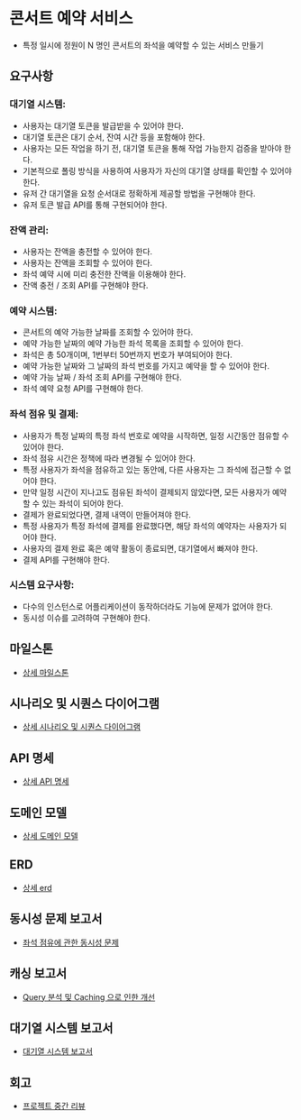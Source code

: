 # 콘서트 예약 서비스

- 특정 일시에 정원이 N 명인 콘서트의 좌석을 예약할 수 있는 서비스 만들기

## 요구사항

### 대기열 시스템:

- 사용자는 대기열 토큰을 발급받을 수 있어야 한다.
- 대기열 토큰은 대기 순서, 잔여 시간 등을 포함해야 한다.
- 사용자는 모든 작업을 하기 전, 대기열 토큰을 통해 작업 가능한지 검증을 받아야 한다.
- 기본적으로 폴링 방식을 사용하여 사용자가 자신의 대기열 상태를 확인할 수 있어야 한다.
- 유저 간 대기열을 요청 순서대로 정확하게 제공할 방법을 구현해야 한다.
- 유저 토큰 발급 API를 통해 구현되어야 한다.

### 잔액 관리:

- 사용자는 잔액을 충전할 수 있어야 한다.
- 사용자는 잔액을 조회할 수 있어야 한다.
- 좌석 예약 시에 미리 충전한 잔액을 이용해야 한다.
- 잔액 충전 / 조회 API를 구현해야 한다.

### 예약 시스템:

- 콘서트의 예약 가능한 날짜를 조회할 수 있어야 한다.
- 예약 가능한 날짜의 예약 가능한 좌석 목록을 조회할 수 있어야 한다.
- 좌석은 총 50개이며, 1번부터 50번까지 번호가 부여되어야 한다.
- 예약 가능한 날짜와 그 날짜의 좌석 번호를 가지고 예약을 할 수 있어야 한다.
- 예약 가능 날짜 / 좌석 조회 API를 구현해야 한다.
- 좌석 예약 요청 API를 구현해야 한다.

### 좌석 점유 및 결제:

- 사용자가 특정 날짜의 특정 좌석 번호로 예약을 시작하면, 일정 시간동안 점유할 수 있어야 한다.
- 좌석 점유 시간은 정책에 따라 변경될 수 있어야 한다.
- 특정 사용자가 좌석을 점유하고 있는 동안에, 다른 사용자는 그 좌석에 접근할 수 없어야 한다.
- 만약 일정 시간이 지나고도 점유된 좌석이 결제되지 않았다면, 모든 사용자가 예약할 수 있는 좌석이 되어야 한다.
- 결제가 완료되었다면, 결제 내역이 만들어져야 한다.
- 특정 사용자가 특정 좌석에 결제를 완료했다면, 해당 좌석의 예약자는 사용자가 되어야 한다.
- 사용자의 결제 완료 혹은 예약 활동이 종료되면, 대기열에서 빠져야 한다.
- 결제 API를 구현해야 한다.

### 시스템 요구사항:

- 다수의 인스턴스로 어플리케이션이 동작하더라도 기능에 문제가 없어야 한다.
- 동시성 이슈를 고려하여 구현해야 한다.

## 마일스톤

- [상세 마일스톤](./docs/milestone.md)

## 시나리오 및 시퀀스 다이어그램

- [상세 시나리오 및 시퀀스 다이어그램](./docs/scenario.md)

## API 명세

- [상세 API 명세](./docs/api_documents.md)

## 도메인 모델

- [상세 도메인 모델](./docs/domain_models.md)

## ERD

- [상세 erd](./docs/erd.md)

## 동시성 문제 보고서

- [좌석 점유에 관한 동시성 문제](./docs/report_of_race_condition.md)

## 캐싱 보고서

- [Query 분석 및 Caching 으로 인한 개선](./docs/report_about_caching.md)

## 대기열 시스템 보고서

- [대기열 시스템 보고서](./docs/report_about_queue_system.md)

## 회고

- [프로젝트 중간 리뷰](./docs/half-review.md)